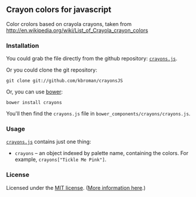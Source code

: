 ## Crayon colors for javascript

Color crolors based on crayola crayons, taken from
<http://en.wikipedia.org/wiki/List_of_Crayola_crayon_colors>

### Installation

You could grab the file directly from the github repository:
[`crayons.js`](https://raw.githubusercontent.com/kbroman/crayonsJS/tree/master/crayons.js).

Or you could clone the git repository:

```
git clone git://github.com/kbroman/crayonsJS
```

Or, you can use [bower](http://bower.io/):

```
bower install crayons
```

You'll then find the `crayons.js` file in
`bower_components/crayons/crayons.js`.

### Usage

[`crayons.js`](https://github.com/kbroman/crayonsJS/tree/master/crayons.js)
contains just one thing:

- `crayons` &ndash; an object indexed by palette name, containing
  the colors. For example, `crayons["Tickle Me Pink"]`.


### License

Licensed under the [MIT license](License.md). ([More information here](http://en.wikipedia.org/wiki/MIT_License).)
